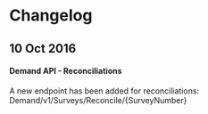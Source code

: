 # Changelog

## 10 Oct 2016

#### Demand API - Reconciliations

A new endpoint has been added for reconciliations: Demand/v1/Surveys/Reconcile/{SurveyNumber}
